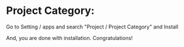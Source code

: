 Project Category:
=========================================================

Go to Setting / apps and search "Project / Project Category" and Install

And, you are done with installation. Congratulations!
